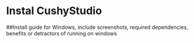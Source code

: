 # Instal CushyStudio

\##Install guide for Windows, include screenshots, required dependencies, benefits or detractors of running on windows




